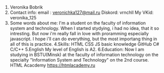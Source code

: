 1. Veronika Bobrik
2. Contact info:
email : veronichka127@mail.ru
Diskord: vrnchll
My VKid: veronika_125
3. Some words about me:
I'm a student on the faculty of information system and technology.
When I started stydying, i had no idea, that it so intresting. But now i'm really fall in love with proramming 
especially javascript. I hope i'll can do everything, but the most importang thing in all of this is practice.
4.Skills:
HTML
CSS
JS basic knowledge
GitHub
C#
C/C++
5.English
My level of English is A2.
6.Education:
Now I am studying in BSTU(Minsk) at the faculty of information technology on the specialty "Information System and Technology" on the 2nd course.
HTML Acacdemy https://htmlacademy.ru